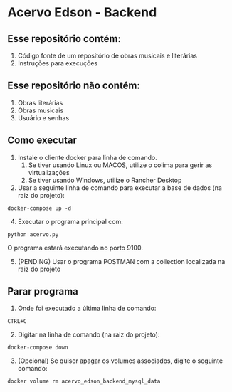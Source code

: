 # Acervo Edson - Backend

## Esse repositório contém:

1. Código fonte de um repositório de obras musicais e literárias
2. Instruções para execuções

## Esse repositório **não** contém:

1. Obras literárias
2. Obras musicais
3. Usuário e senhas

## Como executar

1. Instale o cliente docker para linha de comando.
   1. Se tiver usando Linux ou MACOS, utilize o colima para gerir as virtualizações
   2. Se tiver usando Windows, utilize o Rancher Desktop
3. Usar a seguinte linha de comando para executar a base de dados (na raiz do projeto):

```shell
docker-compose up -d
```

4. Executar o programa principal com:

```shell
python acervo.py
```

O programa estará executando no porto 9100.

5. (PENDING) Usar o programa POSTMAN com a collection localizada na raiz do projeto

## Parar programa

1. Onde foi executado a última linha de comando:

```
CTRL+C
```

2. Digitar na linha de comando (na raiz do projeto):

```shell
docker-compose down
```

3. (Opcional) Se quiser apagar os volumes associados, digite o seguinte comando:

```shell
docker volume rm acervo_edson_backend_mysql_data
```